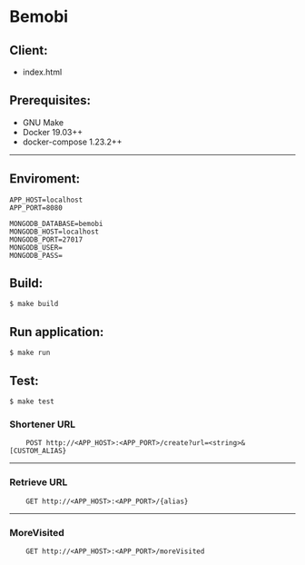 # Bemobi

## Client:

- index.html

## Prerequisites:
- GNU Make
- Docker 19.03++
- docker-compose 1.23.2++

---
## Enviroment:
```
APP_HOST=localhost
APP_PORT=8080
    
MONGODB_DATABASE=bemobi
MONGODB_HOST=localhost
MONGODB_PORT=27017
MONGODB_USER=
MONGODB_PASS=
  ```
  
## Build:
```
$ make build
```

## Run application:
```
$ make run
```

## Test:
```
$ make test
```

### Shortener URL
```
    POST http://<APP_HOST>:<APP_PORT>/create?url=<string>&[CUSTOM_ALIAS}
```

---
### Retrieve URL
```
    GET http://<APP_HOST>:<APP_PORT>/{alias}
```

---
### MoreVisited
```
    GET http://<APP_HOST>:<APP_PORT>/moreVisited
```
